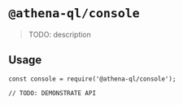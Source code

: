 # `@athena-ql/console`

> TODO: description

## Usage

```
const console = require('@athena-ql/console');

// TODO: DEMONSTRATE API
```
